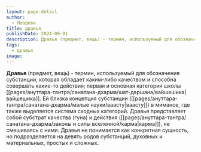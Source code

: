 ```yaml
---
layout: page-detail
author:
  - Яшодеви
title: дравья
publishDate: 2024-09-01
description: Дравья (предмет, вещь) - термин, используемый для обозначения субстанции, которая обладает каким-либо качеством и способна совершать какие-то действия; первая и основная категория школы вайшешика.
tags:
  - дравья
image:
---
```

**Дравья** (предмет, вещь) - термин, используемый для обозначения субстанции, которая обладает каким-либо качеством и способна совершать какие-то действия; первая и основная категория школы [[pages/ануттара-тантра/санатана-дхарма/шат-даршана/вайшешика|вайшешика]]. Ей близка концепция субстанции ([[pages/ануттара-тантра/санатана-дхарма/малые науки/ваасту|ваасту]]) в мимансе, где также выделяется система сходных категорий. Дравья представляет собой субстрат качества (гуна) и действия ([[pages/ануттара-тантра/санатана-дхарма/законы и силы вселенной/карма|карма]]), не смешиваясь с ними. Дравья не понимается как конкретная сущность, но подразделяется на девять родов субстанций, духовных и материальных, простых и сложных.

